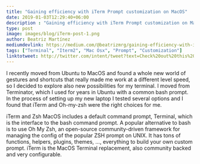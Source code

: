 ```yaml
---
title: "Gaining efficiency with iTerm Prompt customization on MacOS"
date: 2019-01-03T12:29:40+06:00
description : "Gaining efficiency with iTerm Prompt customization on MacOS"
type: post
image: images/blog/iTerm-post-1.png
author: Beatriz Martínez
mediumdevlink: https://medium.com/@beatrizmrg/gaining-efficiency-with-iterm-prompt-customization-on-macos-3ad212f5bfde?source=friends_link&sk=0de2c87ae48298c7430e8dc4d7019f84
tags: ["Terminal", "Iterm2", "Mac Osx", "Prompt", "Customization"]
linktotweet: http://twitter.com/intent/tweet?text=Check%20out%20this%20post:%20“Gaining%20efficiency%20with%20PiTerm%20Prompt%20customization%20on%20MacOS"%20by%20%40beatrizmrg&url=https://medium.com/@beatrizmrg/gaining-efficiency-with-iterm-prompt-customization-on-macos-3ad212f5bfde?source=friends_link&sk=0de2c87ae48298c7430e8dc4d7019f84
---
```

I recently moved from Ubuntu to MacOS and found a whole new world of gestures and shortcuts that really made me work at a different level speed, so I decided to explore also new possibilities for my terminal.
I moved from Terminator, which I used for years in Ubuntu with a common bash prompt. In the process of setting up my new laptop I tested several options and I found that iTerm and Oh-my-zsh were the right choices for me.

iTerm and Zsh
MacOS includes a default command prompt, Terminal, which is the interface to the bash command prompt. A popular alternative to bash is to use Oh My Zsh, an open-source community-driven framework for managing the config of the popular ZSH prompt on UNIX. It has tons of functions, helpers, plugins, themes, …, everything to build your own custom prompt.
iTerm is the MacOS Terminal replacement, also community backed and very configurable.

